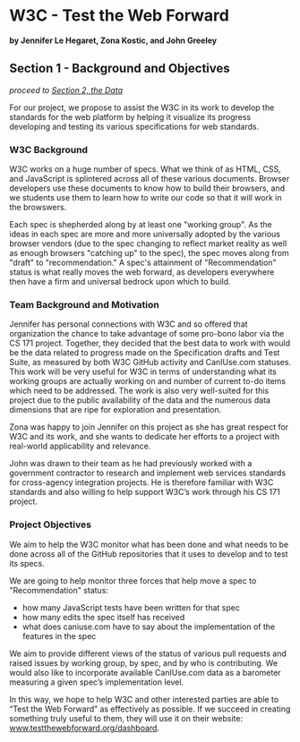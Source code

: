 # W3C - Test the Web Forward
**by Jennifer Le Hegaret, Zona Kostic, and John Greeley**

## Section 1 - Background and Objectives

*proceed to [Section 2, the Data](data.md)*

For our project, we propose to assist the W3C in its work to develop the standards for the web platform by helping it visualize its progress developing and testing its various specifications for web standards.

### W3C Background

W3C works on a huge number of specs.  What we think of as HTML, CSS, and JavaScript is splintered across all of these various documents.  Browser developers use these documents to know how to build their browsers, and we students use them to learn how to write our code so that it will work in the browswers.

Each spec is shepherded along by at least one "working group".  As the ideas in each spec are more and more universally adopted by the various browser vendors (due to the spec changing to reflect market reality as well as enough browsers "catching up" to the spec), the spec moves along from "draft" to "recommendation."  A spec's attainment of "Recommendation" status is what really moves the web forward, as developers everywhere then have a firm and universal bedrock upon which to build.

### Team Background and Motivation

Jennifer has personal connections with W3C and so offered that organization the chance to take advantage of some pro-bono labor via the CS 171 project.  Together, they decided that the best data to work with would be the data related to progress made on the Specification drafts and Test Suite, as measured by both W3C GitHub activity and CanIUse.com statuses.  This work will be very useful for W3C in terms of understanding what its working groups are actually working on and number of current to-do items which need to be addressed.   The work is also very well-suited for this project due to the public availability of the data and the numerous data dimensions that are ripe for exploration and presentation.

Zona was happy to join Jennifer on this project as she has great respect for W3C and its work, and she wants to dedicate her efforts to a project with real-world applicability and relevance.

John was drawn to their team as he had previously worked with a government contractor to research and implement web services standards for cross-agency integration projects.  He is therefore familiar with W3C standards and also willing to help support W3C’s work through his CS 171 project.

### Project Objectives

We aim to help the W3C monitor what has been done and what needs to be done across all of the GitHub repositories that it uses to develop and to test its specs.

We are going to help monitor three forces that help move a spec to "Recommendation" status:
- how many JavaScript tests have been written for that spec
- how many edits the spec itself has received
- what does caniuse.com have to say about the implementation of the features in the spec

We aim to provide different views of the status of various pull requests and raised issues by working group, by spec, and by who is contributing.  We would also like to incorporate available CanIUse.com data as a barometer measuring a given spec’s implementation level.

In this way, we hope to help W3C and other interested parties are able to “Test the Web Forward” as effectively as possible.  If we succeed in creating something truly useful to them, they will use it on their website:  www.testthewebforward.org/dashboard.

